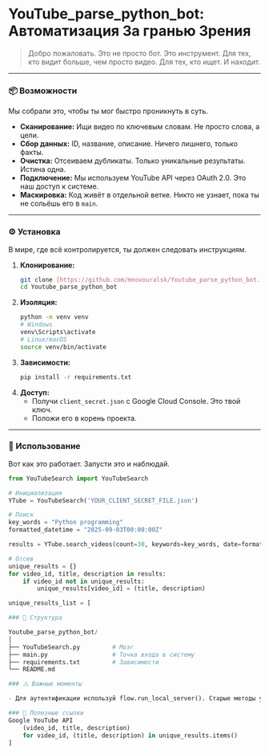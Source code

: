 # YouTube_parse_python_bot: Автоматизация За гранью Зрения

> Добро пожаловать. Это не просто бот. Это инструмент. Для тех, кто видит больше, чем просто видео. Для тех, кто ищет. И находит.

---

### 📦 Возможности

Мы собрали это, чтобы ты мог быстро проникнуть в суть.

* **Сканирование:** Ищи видео по ключевым словам. Не просто слова, а цели.
* **Сбор данных:** ID, название, описание. Ничего лишнего, только факты.
* **Очистка:** Отсеиваем дубликаты. Только уникальные результаты. Истина одна.
* **Подключение:** Мы используем YouTube API через OAuth 2.0. Это наш доступ к системе.
* **Маскировка:** Код живёт в отдельной ветке. Никто не узнает, пока ты не сольёшь его в `main`.

---

### ⚙️ Установка

В мире, где всё контролируется, ты должен следовать инструкциям.

1.  **Клонирование:**
    ```bash
    git clone [https://github.com/mnovouralsk/Youtube_parse_python_bot.git](https://github.com/mnovouralsk/Youtube_parse_python_bot.git)
    cd Youtube_parse_python_bot
    ```
2.  **Изоляция:**
    ```bash
    python -m venv venv
    # Windows
    venv\Scripts\activate
    # Linux/macOS
    source venv/bin/activate
    ```
3.  **Зависимости:**
    ```bash
    pip install -r requirements.txt
    ```
4.  **Доступ:**
    * Получи `client_secret.json` с Google Cloud Console. Это твой ключ.
    * Положи его в корень проекта.

---

### 🚀 Использование

Вот как это работает. Запусти это и наблюдай.

```python
from YouTubeSearch import YouTubeSearch

# Инициализация
YTube = YouTubeSearch('YOUR_CLIENT_SECRET_FILE.json')

# Поиск
key_words = "Python programming"
formatted_datetime = "2025-09-03T00:00:00Z"

results = YTube.search_videos(count=30, keywords=key_words, date=formatted_datetime)

# Отсев
unique_results = {}
for video_id, title, description in results:
    if video_id not in unique_results:
        unique_results[video_id] = (title, description)

unique_results_list = [

### 📂 Структура

Youtube_parse_python_bot/
│
├── YouTubeSearch.py         # Мозг
├── main.py                  # Точка входа в систему
├── requirements.txt         # Зависимости
└── README.md

### ⚠️ Важные моменты

- Для аутентификации используй flow.run_local_server(). Старые методы уже не работают.

### 🔗 Полезные ссылки
Google YouTube API
    (video_id, title, description)  
    for video_id, (title, description) in unique_results.items()
]
